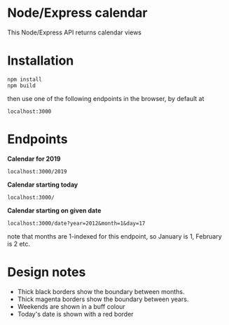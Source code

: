Node/Express calendar
=====================

This Node/Express API returns calendar views


Installation
============

```
npm install
npm build
```

then use one of the following endpoints in the browser, by default at

```
localhost:3000
```

Endpoints
=========

**Calendar for 2019**

```
localhost:3000/2019
```

**Calendar starting today**

```
localhost:3000/
```

**Calendar starting on given date**

```
localhost:3000/date?year=2012&month=1&day=17
```

note that months are 1-indexed for this endpoint, so January is 1, February is 2 etc.

Design notes
============
- Thick black borders show the boundary between months.
- Thick magenta borders show the boundary between years.
- Weekends are shown in a buff colour
- Today's date is shown with a red border
